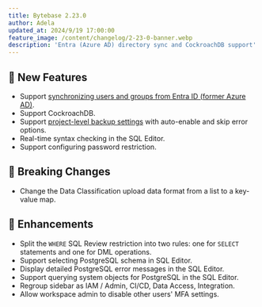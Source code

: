 ```yaml
---
title: Bytebase 2.23.0
author: Adela
updated_at: 2024/9/19 17:00:00
feature_image: /content/changelog/2-23-0-banner.webp
description: 'Entra (Azure AD) directory sync and CockroachDB support'
---
```


## 🚀 New Features

- Support [synchronizing users and groups from Entra ID (former Azure AD)](/docs/administration/scim/overview/).
- Support CockroachDB.
- Support [project-level backup settings](/docs/change-database/rollback-data-changes/#project-backup-settings) with auto-enable and skip error options.
- Real-time syntax checking in the SQL Editor.
- Support configuring password restriction.

## 🔔 Breaking Changes

- Change the Data Classification upload data format from a list to a key-value map.

## 🎄 Enhancements

- Split the `WHERE` SQL Review restriction into two rules: one for `SELECT` statements and one for DML operations.
- Support selecting PostgreSQL schema in SQL Editor.
- Display detailed PostgreSQL error messages in the SQL Editor.
- Support querying system objects for PostgreSQL in the SQL Editor.
- Regroup sidebar as IAM / Admin, CI/CD, Data Access, Integration.
- Allow workspace admin to disable other users' MFA settings.

<IncludeBlock url="/docs/get-started/install/install-upgrade"></IncludeBlock>
